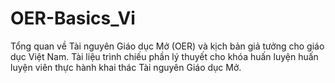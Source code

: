 # OER-Basics_Vi
Tổng quan về Tài nguyên Giáo dục Mở (OER) và kịch bản giả tưởng cho giáo dục Việt Nam.
Tài liệu trình chiếu phần lý thuyết cho khóa huấn luyện huấn luyện viên thực hành khai thác Tài nguyên Giáo dục Mở. 

